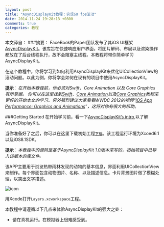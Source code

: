 ```yaml
---
layout: post
title: "AsyncDisplayKit教程：实现60 fps滚动"
date: 2014-11-24 19:28:13 +0800
comments: true
categories: 教程
---
```

本文译自：
###摘要：
FaceBook的Paper团队发布了其iOS UI框架[AsyncDisplayKit](https://github.com/facebook/AsyncDisplayKit)。该库旨在快速响应用户界面，将图片解码、布局以及渲染操作都放在了后台线程执行，故不会阻塞主线程。本教程将带你简单学习AsyncDisplayKit。

在这个教程中，你将学习到如何利用AsyncDisplayKit来优化UICollectionView的滚动问题。以此为例，你将学会如何在现有的项目中使用AsyncDisplayKit。

**提示**：*在开始本教程前，你必须对Swift、Core Animation 以及 Core Graphics有所掌握。*
*你可以在这里找到[Swift](http://www.raywenderlich.com/74438/swift-tutorial-a-quick-start)、[Core Animation](https://developer.apple.com/library/mac/documentation/Cocoa/Conceptual/CoreAnimation_guide/Introduction/Introduction.html)以及[Core Graphics](https://developer.apple.com/library/mac/documentation/GraphicsImaging/Conceptual/drawingwithquartz2d/Introduction/Introduction.html)教程来更好的开始本文的学习。另外强烈建议大家看看WWDC 2012的视频“[iOS App Performance: Graphics and Animations](https://developer.apple.com/videos/wwdc/2012/?id=238)”，这将对你有很大的帮助。*

<!--more-->

###Getting Started
在开始学习前，看一下[AsyncDisplayKit’s intro](https://code.facebook.com/posts/721586784561674/introducing-asyncdisplaykit-for-smooth-and-responsive-apps-on-ios/),以了解AsyncDisplayKit。

当你准备好了之后，你可以在这里下载初始工程[`下载`](http://cdn1.raywenderlich.com/wp-content/uploads/2014/10/Layers-Start.zip)。该工程运行环境为Xcoed6.1以及iOS8.1SDK。

**提示**：*本教程中的源码是基于AsyncDisplayKit 1.0版本来写的，初始项目中已导入该版本的库文件。*

该APP主要用于浏览热带雨林发现的动物的基本信息，界面利用UICollectionView来制作。每个界面包含动物图片、名称、以及描述信息。卡片背景图片做了模糊处理，以突出文字描述。

![icon](/Users/zcx/octopress/source/images/20141124/1.png)

用Xcode打开`Layers.xcworkspace`工程。

本教程中请遵循以下几点来体验AsyncDisplayKit的强大之处：
* 请在真机运行。在模拟器上很难感受到。